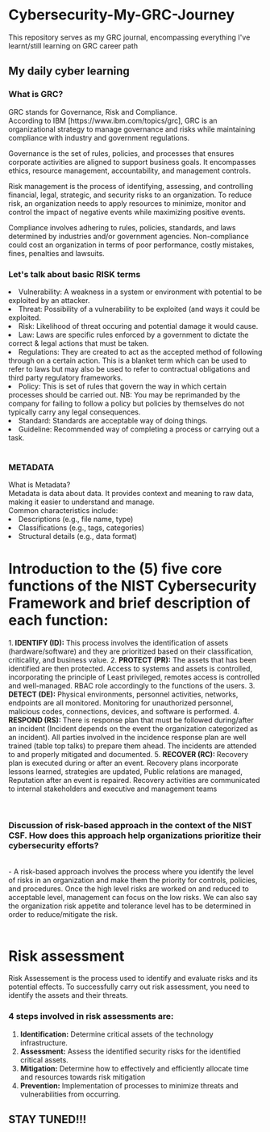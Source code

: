 # Cybersecurity-My-GRC-Journey
This repository serves as my GRC journal, encompassing everything I've learnt/still learning on GRC career path
<h2>My daily cyber learning</h2>
<h3>What is GRC?</h3>
GRC stands for Governance, Risk and Compliance.
<br>According to IBM [https://www.ibm.com/topics/grc], GRC is an organizational strategy to manage governance and risks while maintaining compliance with industry and government regulations.
<br>
<p>Governance is the set of rules, policies, and processes that ensures corporate activities are aligned to support business goals. It encompasses ethics, resource management, accountability, and management controls.</p>
<p>Risk management is the process of identifying, assessing, and controlling financial, legal, strategic, and security risks to an organization. To reduce risk, an organization needs to apply resources to minimize, monitor and control the impact of negative events while maximizing positive events.</p>
<p>Compliance involves adhering to rules, policies, standards, and laws determined by industries and/or government agencies. Non-compliance could cost an organization in terms of poor performance, costly mistakes, fines, penalties and lawsuits.</p>

<h3>Let's talk about basic RISK terms</h3>
<li>Vulnerability: A weakness in a system or environment with potential to be exploited by an attacker.</li>
<li>Threat: Possibility of a vulnerability to be exploited (and ways it could be exploited.</li>
<li>Risk: Likelihood of threat occuring and potential damage it would cause.</li>
<li>Law: Laws are specific rules enforced by a government to dictate the correct & legal actions that must be taken.</li>
<li>Regulations: They are created to act as the accepted method of following through on a certain action. This is a blanket term which can be used to refer to laws but may also be used to refer to contractual obligations and third party regulatory frameworks.</li>
<li>Policy: This is set of rules that govern the way in which certain processes should be carried out. NB: You may be reprimanded by the company for failing to follow a policy but policies by themselves do not typically carry any legal consequences.</li>
<li>Standard: Standards are acceptable way of doing things.</li>
<li>Guideline: Recommended way of completing a process or carrying out a task.</li>
<br>
<h3>METADATA</h3>
What is Metadata? 
<br>
Metadata is data about data. It provides context and meaning to raw data, making it easier to understand and manage.
<br> Common characteristics include: 
<li>Descriptions (e.g., file name, type) </li>
<li>Classifications (e.g., tags, categories)</li> 
<li>Structural details (e.g., data format)</li>

# Introduction to the (5) five core functions of the NIST Cybersecurity Framework and brief description of each function:


1.<b>	IDENTIFY (ID):</b> This process involves the identification of assets (hardware/software) and they are prioritized based on their classification, criticality, and business value.
2. <b>PROTECT (PR):</b> The assets that has been identified are then protected. Access to systems and assets is controlled, incorporating the principle of Least privileged, remotes access is controlled and well-managed. RBAC role accordingly to the functions of the users.
3.	<b>DETECT (DE):</b> Physical environments, personnel activities, networks, endpoints are all monitored. Monitoring for unauthorized personnel, malicious codes, connections, devices, and software is performed.
4.	<b>RESPOND (RS): </b>There is response plan that must be followed during/after an incident (Incident depends on the event the organization categorized as an incident). All parties involved in the incidence response plan are well trained (table top talks) to prepare them ahead. The incidents are attended to and properly mitigated and documented.
5.	<b>RECOVER (RC): </b>Recovery plan is executed during or after an event. Recovery plans incorporate lessons learned, strategies are updated, Public relations are managed, Reputation after an event is repaired. Recovery activities are communicated to internal stakeholders and executive and management teams

<br>
<h3>Discussion of risk-based approach in the context of the NIST CSF. How does this approach help organizations prioritize their cybersecurity efforts? </h3>
<br>
 - A risk-based approach involves the process where you identify the level of risks in an organization and make them the priority for controls, policies, and procedures. Once the high level risks are worked on and reduced to acceptable level, management can focus on the low risks. We can also say the organization risk appetite and tolerance level has to be determined in order to reduce/mitigate the risk.
<br>
<br>

# Risk assessment 
Risk Assessement is the process used to identify and evaluate risks and its potential effects. To successfully carry out risk assessment, you need to identify the assets and their threats.

### 4 steps involved in risk assessments are: 
1. <b>Identification:</b> Determine critical assets of the technology infrastructure.
2. <b>Assessment:</b> Assess the identified security risks for the identified critical assets. 
3. <b>Mitigation:</b> Determine how to effectively and efficiently allocate time and resources towards risk mitigation
4.	<b>Prevention:</b> Implementation of processes to minimize threats and vulnerabilities from occurring.

<h2>STAY TUNED!!!</h2>
